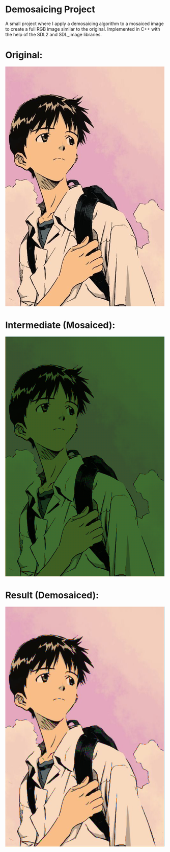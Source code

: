 # Demosaicing Project
A small project where I apply a demosaicing algorithm to a mosaiced image to create a full RGB image similar to the original.
Implemented in C++ with the help of the SDL2 and SDL_image libraries.

# Original:
![alt text](https://github.com/jmielc2/Demosaicing/blob/master/docs/shinji.jpg?raw=true)

# Intermediate (Mosaiced):
![alt text](https://github.com/jmielc2/Demosaicing/blob/master/docs/intermediate.bmp?raw=true)

# Result (Demosaiced):
![alt text](https://github.com/jmielc2/Demosaicing/blob/master/docs/result.bmp?raw=true)
